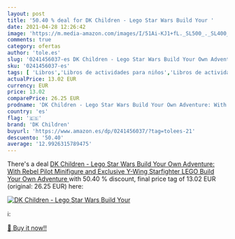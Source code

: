 ```yaml
---
layout: post
title: '50.40 % deal for DK Children - Lego Star Wars Build Your '
date: 2021-04-28 12:26:42
image: 'https://m.media-amazon.com/images/I/51Ai-KJ1+fL._SL500_._SL400_.jpg'
comments: true
category: ofertas
author: 'tole.es'
slug: '0241456037-es DK Children - Lego Star Wars Build Your Own Adventure:...'
sku: '0241456037-es'
tags: [ 'Libros','Libros de actividades para niños','Libros de actividades, manualidades y juegos para niños','Libros de arte, música y fotografía para niños','Libros de artes escénicas para niños','Libros de manualidades y hobbies para niños','Libros para niños','dk children','lego', ]
actualPrice: 13.02 EUR
currency: EUR
price: 13.02
comparePrice: 26.25 EUR
prodname: 'DK Children - Lego Star Wars Build Your Own Adventure: With Rebel Pilot Minifigure and Exclusive Y-Wing Starfighter  LEGO Build Your Own Adventure '
country: 'es'
flag: '🇪🇸'
brand: 'DK Children'
buyurl: 'https://www.amazon.es/dp/0241456037/?tag=tolees-21'
descuento: '50.40'
average: '12.9926315789475'
---
```


There's a deal [DK Children - Lego Star Wars Build Your Own Adventure: With Rebel Pilot Minifigure and Exclusive Y-Wing Starfighter  LEGO Build Your Own Adventure ](https://www.amazon.es/dp/0241456037/?tag=tolees-21)  with  50.40 % discount, final price tag of  13.02 EUR (original: 26.25 EUR) here:

[![DK Children - Lego Star Wars Build Your ](https://m.media-amazon.com/images/I/51Ai-KJ1+fL._SL500_._SL400_.jpg)](https://www.amazon.es/dp/0241456037/?tag=tolees-21)

ℹ️:


[🛒 Buy it now!!](https://www.amazon.es/dp/0241456037/?tag=tolees-21)

